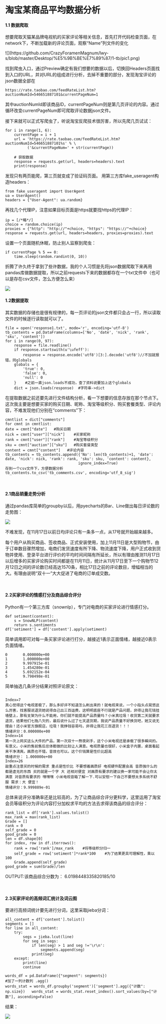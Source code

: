 <h1>淘宝某商品平均数据分析</h1>
<h4>1.1 数据爬取</h4>
<p>想要爬取天猫某品牌电视机的买家评论等相关信息，首先打开代码检查页面，在network下，不断加载新的评论页面，观察“Name”列文件的变化</p>
![](https://github.com/CrazyForamenMagnum/lwy-s/blob/master/Desktop/%E5%9B%BE%E7%89%87/1-tb/pic1.png)
<p>找到爬虫入口，通过Preview确定有我们想要的数据以后，切换回Headers页面找到入口的URL，并对URL的组成进行分析，去掉不重要的部分，发现淘宝评论的json数据全部在
    
```    
https://rate.taobao.com/feedRateList.htm?auctionNumId=546651887101&currentPageNum=1
```

其中auctionNumId即该商品ID，currentPageNum则是第几页评论的内容。通过循环改变currentPageNum即可爬取评论数据json文件。</p>
<p>接下来就可以正式写爬虫了，听说淘宝反爬技术很厉害，所以先爬几页试试：</p>

```
for i in range(1, 6):
    currentPage = i + 1
    url = 'https://rate.taobao.com/feedRateList.htm?auctionNumId=546651887101%s' % \
          ('&currentPageNum=' + str(currentPage))
 
    # 获取数据
    response = requests.get(url, headers=headers).text
    print(response)
```

发现只有两页能爬，第三页就变成了验证码页面。
用第三方库fake_useragent构造headers：

```
from fake_useragent import UserAgent
ua = UserAgent()
headers = {"User-Agent": ua.random}
```

<p>再找几个代理IP，注意如果目标页面是https就要找https的代理IP：</p>

```
ip = [/*略*/]
choice = random.choice(ip)
proxies = {"http": "http://"+choice, "https": "https://"+choice}
response = requests.get(url, headers=headers, proxies=proxies).text
```

<p>设置一个页面随机休眠，防止别人监察到爬虫：</p>

```
if currentPage % 5 == 0:
    time.sleep(random.randint(0, 10))
```

<p>折腾了许久终于拿到了些许数据，我的个人习惯是先将json数据爬取下来再用pandas库做数据提取，所以之前requests下来的数据都存在一个txt文件中（也可以是存在csv文件，怎么方便怎么来）</p>
<img src="https://github.com/CrazyForamenMagnum/lwy-s/blob/master/Desktop/%E5%9B%BE%E7%89%87/1-tb/pic2.png" />
<br>
<h4>1.2数据提取</h4>
<p>其实数据的存储也是很有规律的，每一页评论的json文件都只会占一行，所以读取文件的时候逐行读取就可以了。</p>

```
file = open('response1.txt', mode='r', encoding='utf-8')
tb_contents = pd.DataFrame(columns=['No', 'date', 'nick', 'rank', 'sku', 'content'])
for i in range(0, 97):
    response = file.readline()
    if response.startswith(u'\ufeff'):
        response = response.encode('utf8')[3:].decode('utf8')//不加就报错，同globals
    globals = {
        'true': 0,
        'false': 0,
        'null': 0
    }    #之前一直json.loads不成功，查了资料说要加上这个globals
    dict = json.loads(response)  #字符串->dict
```

<p>在提取数据之前还要先进行文件结构分析，看一下想要的信息存放在那个节点下。这次我主要是想要买家的购买日期、昵称、淘宝等级积分、购买套餐类型、评论内容，不难发现他们分别在“comments”下：</p>

```
cmntlist = dict["comments"]
for cmnt in cmntlist:
date = cmnt["date"]   #购买日期
nick = cmnt["user"]["nick"]    #买家昵称
rank = cmnt["user"]["rank"]	   #淘宝等级积分
sku = cmnt["auction"]["sku"]   #购买套餐类型
content = cmnt["content"]	#评论内容
tb_contents = tb_contents.append({'No': len(tb_contents)+1, 'date': date, 'nick': nick, 'rank': rank, 'sku': sku, 'content': content},
                                 ignore_index=True)
存到一个csv文件下，方便数据分析
tb_contents.to_csv('tb_comments.csv', encoding='utf_8_sig')
```

<br>
<h4>2.1商品销量走势分析</h4>
<p>通过pandas库简单的groupby以后，用pyecharts的Bar、Line做出每日评论数的走势图：</p>
<img src="https://github.com/CrazyForamenMagnum/lwy-s/blob/master/Desktop/%E5%9B%BE%E7%89%87/1-tb/pic3.png" />
<p>不难发现，在11月17日以前日均评论只有一条多一点，从17号就开始越来越多。</p>
<p>每个用户从购买商品、签收商品、正式安装使用，加上11月11日是大型购物节，由于订单数目骤然增加，电商们发货速度有所下降、物流速度下降，用户正式收到货物并使用、登录平台进行评价的平均时间间隔有所延长，所以有理由推测11月17日以后增多的买家评论购买时间都是在11月11日，统计从11月17日至下一个购物节12月12日之间的评论数已经高达1570条，相比17日之前的评论数目，增幅相当的大。有理由说明“双十一”大大促进了电商的订单成交数。</p>
<br>
<h4>2.2买家评论的情感打分及商品综合评分</h4>
<p>Python有一个第三方库（snownlp），专门对电商的买家评论进行情感打分。</p>

```
def setiment(content):
    s = SnowNLP(content)
    return s.sentiments
df['setiment'] = df['content'].apply(setiment)
```
<p>简单调用即可对每一条买家评论进行打分，越接近1表示正面情绪，越接近0表示负面情绪。</p>

```
0       0.000000e+00
1       1.000000e+00
2       9.997915e-01
3       1.454280e-01
4       5.692152e-04
5       9.798498e-01
```

<p>简单抽选几条评分结果对照评论原文：</p>

```

Index=7 
真心觉得这个电视差极了，那么多好评不知道怎么刷出来的！就电视来说，一个小指头点晃悠这么厉害，找客服说退货她说得自己出三百运费，这明明底座不行就是产品问题，非得让我花钱挂墙壁上，那有支架为什么不能用，你们就不能提高产品质量吗？小米真垃圾！收货第二天就要求退货，结果他们七拖八欠的，最后说什么过了七天退货期，我说产品质量不好换货吧，她又说无理由！还小米官方旗舰店，垃圾！我挣钱容易吗，非得让我花三百退货！！！
情绪评分：0.000000e+00
Index=14
第一次上网买这么大件的产品，第一次双十一熬夜剁手，这个小米电视还是承载了很多瞬间的。有意义。小米的售前售后总体都做的比较让人满意。电视质量也很好，小米盒子内置，桌面看起来干净清爽。画质也不错，音效也可以。这个价钱算是性价比超高
情绪评分： 1.000000e+00
Index=26
敲重点注意买的时候的需求 重点是性价比 不要想着画质好 电视硬件配置会高 音质强什么的都是虚无的东西 买的就是一个字 大 还相对便宜 对画质有要求的建议换一家可能不会让你太满意 对音质有要求的 嘿嘿嘿 小米电视音箱了解一下.可以安慰一下自己不要想太多系统不舒服 需求：大 便宜！
情绪评分：9.999889e-01
```

<p>总体来说评分准确率还是比较高的，为了让商品综合评分更科学，这里运用了淘宝会员等级积分为评论内容打分加权求平均的方法去求得该商品的综合评分：</p>

```
rank_list = df['rank'].values.tolist()
max_rank = max(rank_list)
Grade = []
rank = 0
self_grade = 0
good_grade = 0
len = df.shape[0]
for index, row in df.iterrows():
    rank = row['rank']/max_rank    #将等级积分归一
    self_grade = row['setiment']*rank*100    #为了结果更具可理解性，乘以100
    Grade.append(self_grade)
good_grade = sum(Grade)/len
```

<p>OUTPUT:该商品综合分数为： 6.0198448335820185/10</p>
<br>
<h4>2.3买家评论的高频词汇统计及词云图</h4>
<p>要进行高频词统计要先进行分词，这里采取jieba分词：</p>

```
all_content = df['content'].tolist()
segments = []
for line in all_content:
    try:
        segs = jieba.lcut(line)
        for seg in segs:
            if len(seg) > 1 and seg !='\r\n':
                segments.append(seg)
            print(seg)
    except:
        print(line)
        continue

words_df = pd.DataFrame({"segment": segments})
#加了一列计数列 .agg()
words_stat = words_df.groupby('segment')['segment'].agg({"计数": np.size})   words_stat = words_stat.reset_index().sort_values(by=["计数"], ascending=False)
```

<p>结果：</p>
<img src="https://github.com/CrazyForamenMagnum/lwy-s/blob/master/Desktop/%E5%9B%BE%E7%89%87/1-tb/pic4.png"/>
